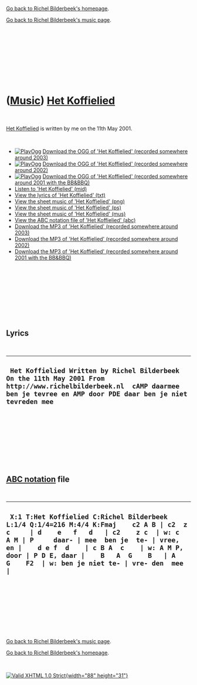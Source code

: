 [Go back to Richel Bilderbeek's homepage](index.htm).

[Go back to Richel Bilderbeek's music page](Music.htm).

 

 

 

 

 

([Music](Music.htm)) [Het Koffielied](SongHetKoffielied.htm)
============================================================

 

[Het Koffielied](SongHetKoffielied.htm) is written by me on the 11th May
2001.

 

-   [![PlayOgg](http://static.fsf.org/playogg/Play_ogg_80x15.png "I support PlayOgg!")](http://playogg.org)
    [Download the OGG of 'Het Koffielied' (recorded somewhere
    around 2003)](CD03_06HetKoffielied.ogg)
-   [![PlayOgg](http://static.fsf.org/playogg/Play_ogg_80x15.png "I support PlayOgg!")](http://playogg.org)
    [Download the OGG of 'Het Koffielied' (recorded somewhere
    around 2002)](CD02_04HetKoffielied.ogg)
-   [![PlayOgg](http://static.fsf.org/playogg/Play_ogg_80x15.png "I support PlayOgg!")](http://playogg.org)
    [Download the OGG of 'Het Koffielied' (recorded somewhere around
    2001 with the BB&BBQ)](CD01_03HetKoffielied.ogg)
-   [Listen to 'Het Koffielied' (mid)](SongHetKoffielied.mid)
-   [View the lyrics of 'Het Koffielied' (txt)](SongHetKoffielied.txt)
-   [View the sheet music of 'Het Koffielied'
    (png)](SongHetKoffielied.png)
-   [View the sheet music of 'Het Koffielied'
    (ps)](SongHetKoffielied.ps)
-   [View the sheet music of 'Het Koffielied'
    (mus)](SongHetKoffielied.mus)
-   [View the ABC notation file of 'Het Koffielied'
    (abc)](SongHetKoffielied.abc)
-   [Download the MP3 of 'Het Koffielied' (recorded somewhere
    around 2003)](CD03_06HetKoffielied.mp3)
-   [Download the MP3 of 'Het Koffielied' (recorded somewhere
    around 2002)](CD02_04HetKoffielied.mp3)
-   [Download the MP3 of 'Het Koffielied' (recorded somewhere around
    2001 with the BB&BBQ)](CD01_03HetKoffielied.mp3)

 

 

 

 

 

Lyrics
------

 

  -----------------------------------------------------------------------------------------------------------------------------------------------------------------------------------
  ` Het Koffielied Written by Richel Bilderbeek On the 11th May 2001 From http://www.richelbilderbeek.nl  cAMP daarmee ben je tevree en AMP door PDE daar ben je niet tevreden mee`
  -----------------------------------------------------------------------------------------------------------------------------------------------------------------------------------

 

 

 

 

 

[ABC notation](MusicAbc.htm) file
---------------------------------

 

  --------------------------------------------------------------------------------------------------------------------------------------------------------------------------------------------------------------------------------------------------------------------------------------------------------------------------------------
  ` X:1 T:Het Koffielied C:Richel Bilderbeek L:1/4 Q:1/4=216 M:4/4 K:Fmaj    c2 A B | c2  z c     | d    e   f   d   | c2    z c  | w: c  A M | P     daar- | mee  ben je  te- | vree,   en |    d e f  d    | c B A  c    | w: A M P, door | P D E, daar |    B   A  G    B   | A    G    F2  | w: ben je niet te- | vre- den  mee |`
  --------------------------------------------------------------------------------------------------------------------------------------------------------------------------------------------------------------------------------------------------------------------------------------------------------------------------------------

 

 

 

 

 

[Go back to Richel Bilderbeek's music page](Music.htm).

[Go back to Richel Bilderbeek's homepage](index.htm).

 

[![Valid XHTML 1.0 Strict](valid-xhtml10.png){width="88"
height="31"}](http://validator.w3.org/check?uri=referer)
